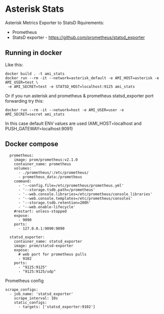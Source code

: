 # Asterisk Stats
Asterisk Metrics Exporter to StatsD
Rquirements:
* Prometheus
* StatsD exporter - https://github.com/prometheus/statsd_exporter

## Running in docker
Like this:
```
docker build . -t ami_stats
docker run --rm -it --network=asterisk_default -e AMI_HOST=asterisk -e AMI_USER=test \
 -e AMI_SECRET=test -e STATSD_HOST=localhost:9125 ami_stats
```
Or if you run asterisk and prometheus & prometheus statsd_exporter port forwarding try this:
```
docker run --rm -it --network=host -e AMI_USER=user -e AMI_SECRET=secret ami_stats
```
In this case default ENV values are used (AMI_HOST=localhost and PUSH_GATEWAY=localhost:9091)

## Docker compose
```
  prometheus:
    image: prom/prometheus:v2.1.0
    container_name: prometheus
    volumes:
      - ./prometheus/:/etc/prometheus/
      - prometheus_data:/prometheus
    command:
      - '--config.file=/etc/prometheus/prometheus.yml'
      - '--storage.tsdb.path=/prometheus'
      - '--web.console.libraries=/etc/prometheus/console_libraries'
      - '--web.console.templates=/etc/prometheus/consoles'
      - '--storage.tsdb.retention=200h'
      - '--web.enable-lifecycle'
    #restart: unless-stopped
    expose:
      - 9090
    ports:
      - 127.0.0.1:9090:9090
      
  statsd_exporter:
    container_name: statsd_exporter
    image: prom/statsd-exporter
    expose:
      # web port for prometheus pulls
      - 9102
    ports:
      - "9125:9125"
      - "9125:9125/udp"
```

Prometheus config
```
scrape_configs:
  - job_name: 'statsd_exporter'
    scrape_interval: 10s
    static_configs:
      - targets: ['statsd_exporter:9102']
```
